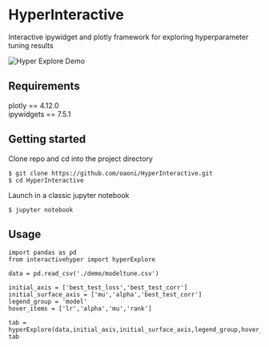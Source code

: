 # HyperInteractive
Interactive ipywidget and plotly framework for exploring hyperparameter tuning results

![Hyper Explore Demo](demo/demo.gif)

## Requirements
plotly == 4.12.0 <br>
ipywidgets == 7.5.1

## Getting started
Clone repo and cd into the project directory

```
$ git clone https://github.com/oaoni/HyperInteractive.git
$ cd HyperInteractive
```

Launch in a classic jupyter notebook

```
$ jupyter notebook
```

## Usage

```
import pandas as pd
from interactivehyper import hyperExplore

data = pd.read_csv('./demo/modeltune.csv')

initial_axis = ['best_test_loss','best_test_corr']
initial_surface_axis = ['mu','alpha','best_test_corr']
legend_group = 'model'
hover_items = ['lr','alpha','mu','rank']

tab = hyperExplore(data,initial_axis,initial_surface_axis,legend_group,hover_items)
tab
```
